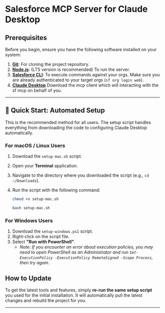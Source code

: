 # Salesforce MCP Server for Claude Desktop

## Prerequisites

Before you begin, ensure you have the following software installed on your system:

1.  **[Git](https://git-scm.com/downloads)**: For cloning the project repository.
2.  **[Node.js](https://nodejs.org/)**: (LTS version is recommended) To run the server.
3.  **[Salesforce CLI](https://developer.salesforce.com/tools/sfdxcli)**: To execute commands against your orgs. Make sure you are already authenticated to your target orgs (`sf org login web`).
4.  **[Claude Desktop](https://claude.ai/download)** Download the mcp client which will interacting with the sf mcp on behalf of you.

---

## 🚀 Quick Start: Automated Setup

This is the recommended method for all users. The setup script handles everything from downloading the code to configuring Claude Desktop automatically.

### For macOS / Linux Users

1.  Download the `setup-mac.sh` script.
2.  Open your **Terminal** application.
3.  Navigate to the directory where you downloaded the script (e.g., `cd ~/Downloads`).
4.  Run the script with the following command:

    ```bash
    chmod +x setup-mac.sh
    ```

    ```bash
    bash setup-mac.sh
    ```

### For Windows Users

1.  Download the `setup-windows.ps1` script.
2.  Right-click on the script file.
3.  Select **"Run with PowerShell"**.
    - _Note: If you encounter an error about execution policies, you may need to open PowerShell as an Administrator and run `Set-ExecutionPolicy -ExecutionPolicy RemoteSigned -Scope Process`, then try again._

## How to Update

To get the latest tools and features, simply **re-run the same setup script** you used for the initial installation. It will automatically pull the latest changes and rebuild the project for you.

---
